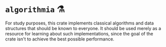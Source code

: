 # `algorithmia` ⚗️

For study purposes, this crate implements classical algorithms and data structures that should be known to everyone. It should be used merely as a resource for learning about such implementations, since the goal of the crate isn't to achieve the best possible performance.